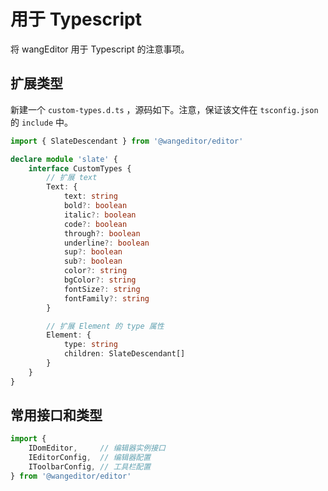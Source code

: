 # 用于 Typescript

将 wangEditor 用于 Typescript 的注意事项。

## 扩展类型

新建一个 `custom-types.d.ts` ，源码如下。注意，保证该文件在 `tsconfig.json` 的 `include` 中。

```ts
import { SlateDescendant } from '@wangeditor/editor'

declare module 'slate' {
    interface CustomTypes {
        // 扩展 text
        Text: {
            text: string
            bold?: boolean
            italic?: boolean
            code?: boolean
            through?: boolean
            underline?: boolean
            sup?: boolean
            sub?: boolean
            color?: string
            bgColor?: string
            fontSize?: string
            fontFamily?: string
        }

        // 扩展 Element 的 type 属性
        Element: {
            type: string
            children: SlateDescendant[]
        }
    }
}
```

## 常用接口和类型

```js
import {
    IDomEditor,     // 编辑器实例接口
    IEditorConfig,  // 编辑器配置
    IToolbarConfig, // 工具栏配置
} from '@wangeditor/editor'
```
